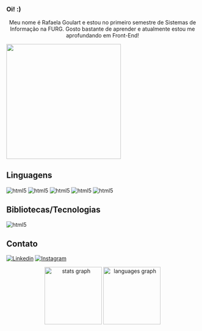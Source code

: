 ### Oi! :)

<div>
  <p align="center">Meu nome é Rafaela Goulart e estou no primeiro semestre de Sistemas de Informação na FURG. Gosto bastante de aprender e atualmente estou me aprofundando em Front-End!</p>
</div>

<div>
  <img aling="center" height="300" src="https://media2.giphy.com/media/v1.Y2lkPTc5MGI3NjExbmV4enQ5aDk5cWRscmQ3cG5sNnJucHN6N2Z5dmR5ZDI3cGMzaXZyaSZlcD12MV9pbnRlcm5hbF9naWZfYnlfaWQmY3Q9Zw/9LZTcawH3mc8V2oUqk/giphy.gif"  />
</div>

## Linguagens

<div style = "display: inline_block">
    <img align="center" alt="html5" src="https://img.shields.io/badge/HTML5-E34F26?style=for-the-badge&logo=html5&logoColor=white">
    <img align="center" alt="html5" src="https://img.shields.io/badge/JavaScript-323330?style=for-the-badge&logo=javascript&logoColor=F7DF1E">
    <img align="center" alt="html5" src="https://img.shields.io/badge/CSS3-1572B6?style=for-the-badge&logo=css3&logoColor=white">
    <img align="center" alt="html5" src="https://img.shields.io/badge/Python-14354C?style=for-the-badge&logo=python&logoColor=white">
    <img align="center" alt="html5" src="https://img.shields.io/badge/PHP-777BB4?style=for-the-badge&logo=php&logoColor=white">
</div>

## Bibliotecas/Tecnologias

<div style = "display: inline_block">
    <img align="center" alt="html5" src="https://img.shields.io/badge/-ReactJs-61DAFB?logo=react&logoColor=white&style=for-the-badge">
</div>

## Contato

[![Linkedin](https://img.shields.io/badge/LinkedIn-0077B5?style=for-the-badge&logo=linkedin&logoColor=white)](https://www.linkedin.com/in/rafaelannsgoulart/)
[![Instagram](https://img.shields.io/badge/Instagram-E4405F?style=for-the-badge&logo=instagram&logoColor=white)](https://www.instagram.com/ahnaorafa/)

<div align="center">
  <img src="https://github-readme-stats.vercel.app/api?username=rfanunes&hide_title=false&hide_rank=false&show_icons=true&include_all_commits=true&count_private=true&disable_animations=false&theme=dracula&locale=en&hide_border=false&order=1" height="150" alt="stats graph"  />
  <img src="https://github-readme-stats.vercel.app/api/top-langs?username=rfanunes&locale=en&hide_title=false&layout=compact&card_width=320&langs_count=5&theme=dracula&hide_border=false&order=2" height="150" alt="languages graph"  />
</div>


